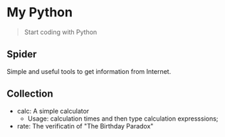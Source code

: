 # My Python
> Start coding with Python

## Spider
Simple and useful tools to get information from Internet.

## Collection
+ calc: A simple calculator
	+ Usage: calculation times <Enter> and then type calculation expresssions;
+ rate: The verificatin of "The Birthday Paradox"
		

